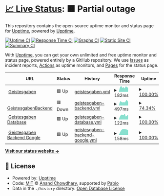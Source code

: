 # [📈 Live Status](https://demo.upptime.js.org): <!--live status--> **🟧 Partial outage**

This repository contains the open-source uptime monitor and status page for [Upptime](https://upptime.js.org), powered by [Upptime](https://github.com/upptime/upptime).

[![Uptime CI](https://github.com/tolobis/serviceUptime/workflows/Uptime%20CI/badge.svg)](https://github.com/tolobis/serviceUptime/actions?query=workflow%3A%22Uptime+CI%22)
[![Response Time CI](https://github.com/tolobis/serviceUptime/workflows/Response%20Time%20CI/badge.svg)](https://github.com/tolobis/serviceUptime/actions?query=workflow%3A%22Response+Time+CI%22)
[![Graphs CI](https://github.com/tolobis/serviceUptime/workflows/Graphs%20CI/badge.svg)](https://github.com/tolobis/serviceUptime/actions?query=workflow%3A%22Graphs+CI%22)
[![Static Site CI](https://github.com/tolobis/serviceUptime/workflows/Static%20Site%20CI/badge.svg)](https://github.com/tolobis/serviceUptime/actions?query=workflow%3A%22Static+Site+CI%22)
[![Summary CI](https://github.com/tolobis/serviceUptime/workflows/Summary%20CI/badge.svg)](https://github.com/tolobis/serviceUptime/actions?query=workflow%3A%22Summary+CI%22)

With [Upptime](https://upptime.js.org), you can get your own unlimited and free uptime monitor and status page, powered entirely by a GitHub repository. We use [Issues](https://github.com/upptime/upptime/issues) as incident reports, [Actions](https://github.com/tolobis/serviceUptime/actions) as uptime monitors, and [Pages](https://demo.upptime.js.org) for the status page.

<!--start: status pages-->
<!-- This summary is generated by Upptime (https://github.com/upptime/upptime) -->
<!-- Do not edit this manually, your changes will be overwritten -->
<!-- prettier-ignore -->
| URL | Status | History | Response Time | Uptime |
| --- | ------ | ------- | ------------- | ------ |
| <img alt="" src="https://icons.duckduckgo.com/ip3/geistes-gaben.de.ico" height="13"> [Geistesgaben](https://geistes-gaben.de) | 🟩 Up | [geistesgaben.yml](https://github.com/tolobis/serviceUptime/commits/HEAD/history/geistesgaben.yml) | <details><summary><img alt="Response time graph" src="./graphs/geistesgaben/response-time-week.png" height="20"> 182ms</summary><br><a href="https://tolobis.github.io/serviceUptime/history/geistesgaben"><img alt="Response time 192" src="https://img.shields.io/endpoint?url=https%3A%2F%2Fraw.githubusercontent.com%2Ftolobis%2FserviceUptime%2FHEAD%2Fapi%2Fgeistesgaben%2Fresponse-time.json"></a><br><a href="https://tolobis.github.io/serviceUptime/history/geistesgaben"><img alt="24-hour response time 158" src="https://img.shields.io/endpoint?url=https%3A%2F%2Fraw.githubusercontent.com%2Ftolobis%2FserviceUptime%2FHEAD%2Fapi%2Fgeistesgaben%2Fresponse-time-day.json"></a><br><a href="https://tolobis.github.io/serviceUptime/history/geistesgaben"><img alt="7-day response time 182" src="https://img.shields.io/endpoint?url=https%3A%2F%2Fraw.githubusercontent.com%2Ftolobis%2FserviceUptime%2FHEAD%2Fapi%2Fgeistesgaben%2Fresponse-time-week.json"></a><br><a href="https://tolobis.github.io/serviceUptime/history/geistesgaben"><img alt="30-day response time 207" src="https://img.shields.io/endpoint?url=https%3A%2F%2Fraw.githubusercontent.com%2Ftolobis%2FserviceUptime%2FHEAD%2Fapi%2Fgeistesgaben%2Fresponse-time-month.json"></a><br><a href="https://tolobis.github.io/serviceUptime/history/geistesgaben"><img alt="1-year response time 192" src="https://img.shields.io/endpoint?url=https%3A%2F%2Fraw.githubusercontent.com%2Ftolobis%2FserviceUptime%2FHEAD%2Fapi%2Fgeistesgaben%2Fresponse-time-year.json"></a></details> | <details><summary><a href="https://tolobis.github.io/serviceUptime/history/geistesgaben">100.00%</a></summary><a href="https://tolobis.github.io/serviceUptime/history/geistesgaben"><img alt="All-time uptime 100.00%" src="https://img.shields.io/endpoint?url=https%3A%2F%2Fraw.githubusercontent.com%2Ftolobis%2FserviceUptime%2FHEAD%2Fapi%2Fgeistesgaben%2Fuptime.json"></a><br><a href="https://tolobis.github.io/serviceUptime/history/geistesgaben"><img alt="24-hour uptime 100.00%" src="https://img.shields.io/endpoint?url=https%3A%2F%2Fraw.githubusercontent.com%2Ftolobis%2FserviceUptime%2FHEAD%2Fapi%2Fgeistesgaben%2Fuptime-day.json"></a><br><a href="https://tolobis.github.io/serviceUptime/history/geistesgaben"><img alt="7-day uptime 100.00%" src="https://img.shields.io/endpoint?url=https%3A%2F%2Fraw.githubusercontent.com%2Ftolobis%2FserviceUptime%2FHEAD%2Fapi%2Fgeistesgaben%2Fuptime-week.json"></a><br><a href="https://tolobis.github.io/serviceUptime/history/geistesgaben"><img alt="30-day uptime 100.00%" src="https://img.shields.io/endpoint?url=https%3A%2F%2Fraw.githubusercontent.com%2Ftolobis%2FserviceUptime%2FHEAD%2Fapi%2Fgeistesgaben%2Fuptime-month.json"></a><br><a href="https://tolobis.github.io/serviceUptime/history/geistesgaben"><img alt="1-year uptime 100.00%" src="https://img.shields.io/endpoint?url=https%3A%2F%2Fraw.githubusercontent.com%2Ftolobis%2FserviceUptime%2FHEAD%2Fapi%2Fgeistesgaben%2Fuptime-year.json"></a></details>
| <img alt="" src="https://icons.duckduckgo.com/ip3/backend.geistes-gaben.de.ico" height="13"> [GeistesgabenBackend](https://backend.geistes-gaben.de) | 🟥 Down | [geistesgaben-backend.yml](https://github.com/tolobis/serviceUptime/commits/HEAD/history/geistesgaben-backend.yml) | <details><summary><img alt="Response time graph" src="./graphs/geistesgaben-backend/response-time-week.png" height="20"> 497ms</summary><br><a href="https://tolobis.github.io/serviceUptime/history/geistesgaben-backend"><img alt="Response time 501" src="https://img.shields.io/endpoint?url=https%3A%2F%2Fraw.githubusercontent.com%2Ftolobis%2FserviceUptime%2FHEAD%2Fapi%2Fgeistesgaben-backend%2Fresponse-time.json"></a><br><a href="https://tolobis.github.io/serviceUptime/history/geistesgaben-backend"><img alt="24-hour response time 0" src="https://img.shields.io/endpoint?url=https%3A%2F%2Fraw.githubusercontent.com%2Ftolobis%2FserviceUptime%2FHEAD%2Fapi%2Fgeistesgaben-backend%2Fresponse-time-day.json"></a><br><a href="https://tolobis.github.io/serviceUptime/history/geistesgaben-backend"><img alt="7-day response time 497" src="https://img.shields.io/endpoint?url=https%3A%2F%2Fraw.githubusercontent.com%2Ftolobis%2FserviceUptime%2FHEAD%2Fapi%2Fgeistesgaben-backend%2Fresponse-time-week.json"></a><br><a href="https://tolobis.github.io/serviceUptime/history/geistesgaben-backend"><img alt="30-day response time 510" src="https://img.shields.io/endpoint?url=https%3A%2F%2Fraw.githubusercontent.com%2Ftolobis%2FserviceUptime%2FHEAD%2Fapi%2Fgeistesgaben-backend%2Fresponse-time-month.json"></a><br><a href="https://tolobis.github.io/serviceUptime/history/geistesgaben-backend"><img alt="1-year response time 501" src="https://img.shields.io/endpoint?url=https%3A%2F%2Fraw.githubusercontent.com%2Ftolobis%2FserviceUptime%2FHEAD%2Fapi%2Fgeistesgaben-backend%2Fresponse-time-year.json"></a></details> | <details><summary><a href="https://tolobis.github.io/serviceUptime/history/geistesgaben-backend">74.34%</a></summary><a href="https://tolobis.github.io/serviceUptime/history/geistesgaben-backend"><img alt="All-time uptime 90.34%" src="https://img.shields.io/endpoint?url=https%3A%2F%2Fraw.githubusercontent.com%2Ftolobis%2FserviceUptime%2FHEAD%2Fapi%2Fgeistesgaben-backend%2Fuptime.json"></a><br><a href="https://tolobis.github.io/serviceUptime/history/geistesgaben-backend"><img alt="24-hour uptime 0.00%" src="https://img.shields.io/endpoint?url=https%3A%2F%2Fraw.githubusercontent.com%2Ftolobis%2FserviceUptime%2FHEAD%2Fapi%2Fgeistesgaben-backend%2Fuptime-day.json"></a><br><a href="https://tolobis.github.io/serviceUptime/history/geistesgaben-backend"><img alt="7-day uptime 74.34%" src="https://img.shields.io/endpoint?url=https%3A%2F%2Fraw.githubusercontent.com%2Ftolobis%2FserviceUptime%2FHEAD%2Fapi%2Fgeistesgaben-backend%2Fuptime-week.json"></a><br><a href="https://tolobis.github.io/serviceUptime/history/geistesgaben-backend"><img alt="30-day uptime 89.04%" src="https://img.shields.io/endpoint?url=https%3A%2F%2Fraw.githubusercontent.com%2Ftolobis%2FserviceUptime%2FHEAD%2Fapi%2Fgeistesgaben-backend%2Fuptime-month.json"></a><br><a href="https://tolobis.github.io/serviceUptime/history/geistesgaben-backend"><img alt="1-year uptime 90.34%" src="https://img.shields.io/endpoint?url=https%3A%2F%2Fraw.githubusercontent.com%2Ftolobis%2FserviceUptime%2FHEAD%2Fapi%2Fgeistesgaben-backend%2Fuptime-year.json"></a></details>
| <img alt="" src="https://icons.duckduckgo.com/ip3/pniujixkkkqyqwowjmwi.supabase.co.ico" height="13"> [Geistesgaben Database](https://pniujixkkkqyqwowjmwi.supabase.co/rest/v1) | 🟩 Up | [geistesgaben-database.yml](https://github.com/tolobis/serviceUptime/commits/HEAD/history/geistesgaben-database.yml) | <details><summary><img alt="Response time graph" src="./graphs/geistesgaben-database/response-time-week.png" height="20"> 122ms</summary><br><a href="https://tolobis.github.io/serviceUptime/history/geistesgaben-database"><img alt="Response time 183" src="https://img.shields.io/endpoint?url=https%3A%2F%2Fraw.githubusercontent.com%2Ftolobis%2FserviceUptime%2FHEAD%2Fapi%2Fgeistesgaben-database%2Fresponse-time.json"></a><br><a href="https://tolobis.github.io/serviceUptime/history/geistesgaben-database"><img alt="24-hour response time 133" src="https://img.shields.io/endpoint?url=https%3A%2F%2Fraw.githubusercontent.com%2Ftolobis%2FserviceUptime%2FHEAD%2Fapi%2Fgeistesgaben-database%2Fresponse-time-day.json"></a><br><a href="https://tolobis.github.io/serviceUptime/history/geistesgaben-database"><img alt="7-day response time 122" src="https://img.shields.io/endpoint?url=https%3A%2F%2Fraw.githubusercontent.com%2Ftolobis%2FserviceUptime%2FHEAD%2Fapi%2Fgeistesgaben-database%2Fresponse-time-week.json"></a><br><a href="https://tolobis.github.io/serviceUptime/history/geistesgaben-database"><img alt="30-day response time 338" src="https://img.shields.io/endpoint?url=https%3A%2F%2Fraw.githubusercontent.com%2Ftolobis%2FserviceUptime%2FHEAD%2Fapi%2Fgeistesgaben-database%2Fresponse-time-month.json"></a><br><a href="https://tolobis.github.io/serviceUptime/history/geistesgaben-database"><img alt="1-year response time 183" src="https://img.shields.io/endpoint?url=https%3A%2F%2Fraw.githubusercontent.com%2Ftolobis%2FserviceUptime%2FHEAD%2Fapi%2Fgeistesgaben-database%2Fresponse-time-year.json"></a></details> | <details><summary><a href="https://tolobis.github.io/serviceUptime/history/geistesgaben-database">100.00%</a></summary><a href="https://tolobis.github.io/serviceUptime/history/geistesgaben-database"><img alt="All-time uptime 99.98%" src="https://img.shields.io/endpoint?url=https%3A%2F%2Fraw.githubusercontent.com%2Ftolobis%2FserviceUptime%2FHEAD%2Fapi%2Fgeistesgaben-database%2Fuptime.json"></a><br><a href="https://tolobis.github.io/serviceUptime/history/geistesgaben-database"><img alt="24-hour uptime 100.00%" src="https://img.shields.io/endpoint?url=https%3A%2F%2Fraw.githubusercontent.com%2Ftolobis%2FserviceUptime%2FHEAD%2Fapi%2Fgeistesgaben-database%2Fuptime-day.json"></a><br><a href="https://tolobis.github.io/serviceUptime/history/geistesgaben-database"><img alt="7-day uptime 100.00%" src="https://img.shields.io/endpoint?url=https%3A%2F%2Fraw.githubusercontent.com%2Ftolobis%2FserviceUptime%2FHEAD%2Fapi%2Fgeistesgaben-database%2Fuptime-week.json"></a><br><a href="https://tolobis.github.io/serviceUptime/history/geistesgaben-database"><img alt="30-day uptime 99.88%" src="https://img.shields.io/endpoint?url=https%3A%2F%2Fraw.githubusercontent.com%2Ftolobis%2FserviceUptime%2FHEAD%2Fapi%2Fgeistesgaben-database%2Fuptime-month.json"></a><br><a href="https://tolobis.github.io/serviceUptime/history/geistesgaben-database"><img alt="1-year uptime 99.98%" src="https://img.shields.io/endpoint?url=https%3A%2F%2Fraw.githubusercontent.com%2Ftolobis%2FserviceUptime%2FHEAD%2Fapi%2Fgeistesgaben-database%2Fuptime-year.json"></a></details>
| <img alt="" src="https://icons.duckduckgo.com/ip3/geistesgabenbackend-372300671037.europe-west1.run.app.ico" height="13"> [Geistesgaben Backend Google](https://geistesgabenbackend-372300671037.europe-west1.run.app) | 🟩 Up | [geistesgaben-backend-google.yml](https://github.com/tolobis/serviceUptime/commits/HEAD/history/geistesgaben-backend-google.yml) | <details><summary><img alt="Response time graph" src="./graphs/geistesgaben-backend-google/response-time-week.png" height="20"> 158ms</summary><br><a href="https://tolobis.github.io/serviceUptime/history/geistesgaben-backend-google"><img alt="Response time 158" src="https://img.shields.io/endpoint?url=https%3A%2F%2Fraw.githubusercontent.com%2Ftolobis%2FserviceUptime%2FHEAD%2Fapi%2Fgeistesgaben-backend-google%2Fresponse-time.json"></a><br><a href="https://tolobis.github.io/serviceUptime/history/geistesgaben-backend-google"><img alt="24-hour response time 144" src="https://img.shields.io/endpoint?url=https%3A%2F%2Fraw.githubusercontent.com%2Ftolobis%2FserviceUptime%2FHEAD%2Fapi%2Fgeistesgaben-backend-google%2Fresponse-time-day.json"></a><br><a href="https://tolobis.github.io/serviceUptime/history/geistesgaben-backend-google"><img alt="7-day response time 158" src="https://img.shields.io/endpoint?url=https%3A%2F%2Fraw.githubusercontent.com%2Ftolobis%2FserviceUptime%2FHEAD%2Fapi%2Fgeistesgaben-backend-google%2Fresponse-time-week.json"></a><br><a href="https://tolobis.github.io/serviceUptime/history/geistesgaben-backend-google"><img alt="30-day response time 158" src="https://img.shields.io/endpoint?url=https%3A%2F%2Fraw.githubusercontent.com%2Ftolobis%2FserviceUptime%2FHEAD%2Fapi%2Fgeistesgaben-backend-google%2Fresponse-time-month.json"></a><br><a href="https://tolobis.github.io/serviceUptime/history/geistesgaben-backend-google"><img alt="1-year response time 158" src="https://img.shields.io/endpoint?url=https%3A%2F%2Fraw.githubusercontent.com%2Ftolobis%2FserviceUptime%2FHEAD%2Fapi%2Fgeistesgaben-backend-google%2Fresponse-time-year.json"></a></details> | <details><summary><a href="https://tolobis.github.io/serviceUptime/history/geistesgaben-backend-google">100.00%</a></summary><a href="https://tolobis.github.io/serviceUptime/history/geistesgaben-backend-google"><img alt="All-time uptime 100.00%" src="https://img.shields.io/endpoint?url=https%3A%2F%2Fraw.githubusercontent.com%2Ftolobis%2FserviceUptime%2FHEAD%2Fapi%2Fgeistesgaben-backend-google%2Fuptime.json"></a><br><a href="https://tolobis.github.io/serviceUptime/history/geistesgaben-backend-google"><img alt="24-hour uptime 100.00%" src="https://img.shields.io/endpoint?url=https%3A%2F%2Fraw.githubusercontent.com%2Ftolobis%2FserviceUptime%2FHEAD%2Fapi%2Fgeistesgaben-backend-google%2Fuptime-day.json"></a><br><a href="https://tolobis.github.io/serviceUptime/history/geistesgaben-backend-google"><img alt="7-day uptime 100.00%" src="https://img.shields.io/endpoint?url=https%3A%2F%2Fraw.githubusercontent.com%2Ftolobis%2FserviceUptime%2FHEAD%2Fapi%2Fgeistesgaben-backend-google%2Fuptime-week.json"></a><br><a href="https://tolobis.github.io/serviceUptime/history/geistesgaben-backend-google"><img alt="30-day uptime 100.00%" src="https://img.shields.io/endpoint?url=https%3A%2F%2Fraw.githubusercontent.com%2Ftolobis%2FserviceUptime%2FHEAD%2Fapi%2Fgeistesgaben-backend-google%2Fuptime-month.json"></a><br><a href="https://tolobis.github.io/serviceUptime/history/geistesgaben-backend-google"><img alt="1-year uptime 100.00%" src="https://img.shields.io/endpoint?url=https%3A%2F%2Fraw.githubusercontent.com%2Ftolobis%2FserviceUptime%2FHEAD%2Fapi%2Fgeistesgaben-backend-google%2Fuptime-year.json"></a></details>

<!--end: status pages-->

[**Visit our status website →**](https://demo.upptime.js.org)

## 📄 License

- Powered by: [Upptime](https://github.com/upptime/upptime)
- Code: [MIT](./LICENSE) © [Anand Chowdhary](https://anandchowdhary.com), supported by [Pabio](https://pabio.com)
- Data in the `./history` directory: [Open Database License](https://opendatacommons.org/licenses/odbl/1-0/)
